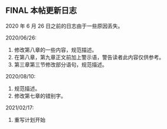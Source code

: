 ## FINAL 本帖更新日志

2020 年 6 月 26 日之前的日志由于一些原因丢失。

2020/06/26:

1. 修改第八章的一些内容，规范描述。
2. 在第八章，第九章正文前加上警示语，警告读者此内容仅供参考。
3. 第三章第三节修改部分语句，规范描述。

2020/08/10:

1. 规范描述。
2. 修改第七章的错别字。

2021/02/17:

1. 重写计划开始